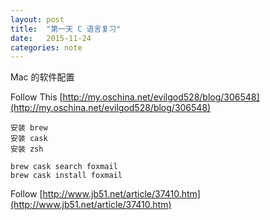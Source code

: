 ```yaml
---
layout: post
title:  "第一天 C 语言复习"
date:   2015-11-24
categories: note
---
```


<!--dh24681357-->

Mac 的软件配置

Follow This [http://my.oschina.net/evilgod528/blog/306548](http://my.oschina.net/evilgod528/blog/306548)
    
    安装 brew
    安装 cask
    安装 zsh

    brew cask search foxmail
    brew cask install foxmail



Follow [http://www.jb51.net/article/37410.htm](http://www.jb51.net/article/37410.htm)


<!--more-->